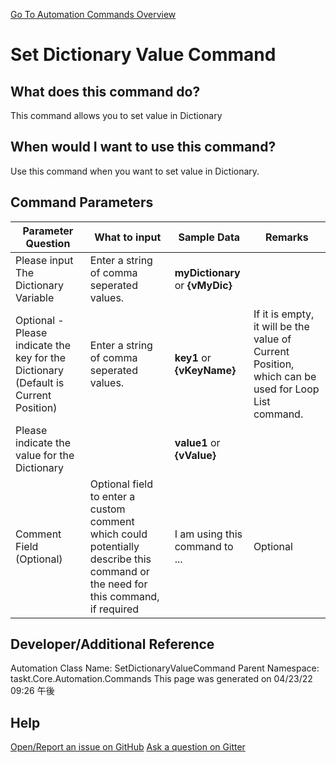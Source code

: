 <!--TITLE: Set Dictionary Value Command -->
<!-- SUBTITLE: a command in the Dictionary Commands group. -->
[Go To Automation Commands Overview](/automation-commands.md)


# Set Dictionary Value Command


## What does this command do?
This command allows you to set value in Dictionary


## When would I want to use this command?
Use this command when you want to set value in Dictionary.


## Command Parameters
| Parameter Question   	| What to input  	|  Sample Data 	| Remarks  	|
| ---                    | ---               | ---           | ---       |
|Please input The Dictionary Variable|Enter a string of comma seperated values.|**myDictionary** or **{vMyDic}**||
|Optional - Please indicate the key for the Dictionary (Default is Current Position)|Enter a string of comma seperated values.|**key1** or **{vKeyName}**|If it is empty, it will be the value of Current Position, which can be used for Loop List command.|
|Please indicate the value for the Dictionary||**value1** or **{vValue}**||
|Comment Field (Optional)|Optional field to enter a custom comment which could potentially describe this command or the need for this command, if required|I am using this command to ...|Optional|










## Developer/Additional Reference
Automation Class Name: SetDictionaryValueCommand
Parent Namespace: taskt.Core.Automation.Commands
This page was generated on 04/23/22 09:26 午後


## Help
[Open/Report an issue on GitHub](https://github.com/saucepleez/taskt/issues/new)
[Ask a question on Gitter](https://gitter.im/taskt-rpa/Lobby)
